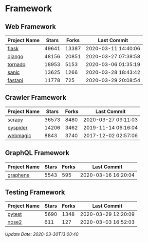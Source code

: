 # Framework

## Web Framework

| Project Name | Stars | Forks | Last Commit |
| ------------ | ----- | ----- | ----------- |
| [flask](https://github.com/pallets/flask) | 49641 | 13387 | 2020-03-11 14:40:06 |
| [django](https://github.com/django/django) | 48156 | 20851 | 2020-03-27 07:38:58 |
| [tornado](https://github.com/tornadoweb/tornado) | 18953 | 5153 | 2020-03-06 01:35:19 |
| [sanic](https://github.com/huge-success/sanic) | 13625 | 1266 | 2020-03-28 18:43:42 |
| [fastapi](https://github.com/tiangolo/fastapi) | 11778 | 725 | 2020-03-29 20:08:54 |

## Crawler Framework

| Project Name | Stars | Forks | Last Commit |
| ------------ | ----- | ----- | ----------- |
| [scrapy](https://github.com/scrapy/scrapy) | 36573 | 8480 | 2020-03-27 09:11:03 |
| [pyspider](https://github.com/binux/pyspider) | 14206 | 3462 | 2019-11-14 06:16:04 |
| [webmagic](https://github.com/code4craft/webmagic) | 8843 | 3740 | 2017-12-02 02:57:06 |

## GraphQL Framework

| Project Name | Stars | Forks | Last Commit |
| ------------ | ----- | ----- | ----------- |
| [graphene](https://github.com/graphql-python/graphene) | 5543 | 595 | 2020-03-16 16:20:04 |

## Testing Framework

| Project Name | Stars | Forks | Last Commit |
| ------------ | ----- | ----- | ----------- |
| [pytest](https://github.com/pytest-dev/pytest) | 5690 | 1348 | 2020-03-29 12:20:09 |
| [nose2](https://github.com/nose-devs/nose2) | 611 | 127 | 2020-03-03 16:52:03 |

*Update Date: 2020-03-30T13:00:40*